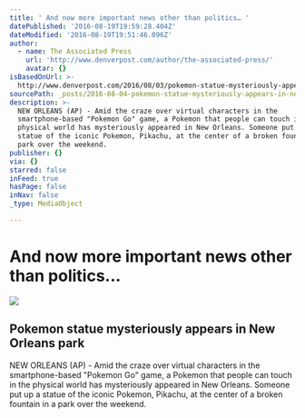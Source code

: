 ```yaml
---
title: ' And now more important news other than politics… '
datePublished: '2016-08-19T19:59:28.404Z'
dateModified: '2016-08-19T19:51:46.096Z'
author:
  - name: The Associated Press
    url: 'http://www.denverpost.com/author/the-associated-press/'
    avatar: {}
isBasedOnUrl: >-
  http://www.denverpost.com/2016/08/03/pokemon-statue-mysteriously-appears-in-new-orleans-park/
sourcePath: _posts/2016-08-04-pokemon-statue-mysteriously-appears-in-new-orleans-park.md
description: >-
  NEW ORLEANS (AP) - Amid the craze over virtual characters in the
  smartphone-based "Pokemon Go" game, a Pokemon that people can touch in the
  physical world has mysteriously appeared in New Orleans. Someone put up a
  statue of the iconic Pokemon, Pikachu, at the center of a broken fountain in a
  park over the weekend.
publisher: {}
via: {}
starred: false
inFeed: true
hasPage: false
inNav: false
_type: MediaObject

---
```

# And now more important news other than politics... 

<article style=""><img src="http://www.denverpost.com/wp-content/uploads/2016/08/pokemon.jpg?w=900&amp;h=677" /><h1>Pokemon statue mysteriously appears in New Orleans park</h1><p>NEW ORLEANS (AP) - Amid the craze over virtual characters in the smartphone-based "Pokemon Go" game, a Pokemon that people can touch in the physical world has mysteriously appeared in New Orleans. Someone put up a statue of the iconic Pokemon, Pikachu, at the center of a broken fountain in a park over the weekend.</p></article>